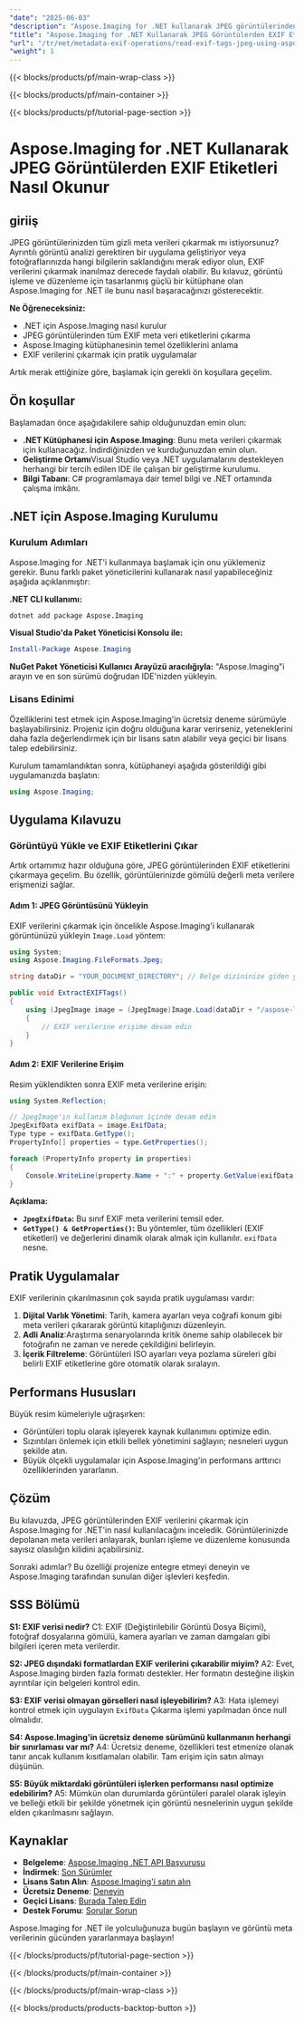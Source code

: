 ```yaml
---
"date": "2025-06-03"
"description": "Aspose.Imaging for .NET kullanarak JPEG görüntülerinden EXIF meta verilerinin nasıl çıkarılacağını ve analiz edileceğini öğrenin. Bu kılavuz, kurulum, uygulama ve pratik uygulamaları kapsar."
"title": "Aspose.Imaging for .NET Kullanarak JPEG Görüntülerden EXIF Etiketleri Nasıl Okunur"
"url": "/tr/net/metadata-exif-operations/read-exif-tags-jpeg-using-aspose-imaging-dotnet/"
"weight": 1
---
```


{{< blocks/products/pf/main-wrap-class >}}

{{< blocks/products/pf/main-container >}}

{{< blocks/products/pf/tutorial-page-section >}}
# Aspose.Imaging for .NET Kullanarak JPEG Görüntülerden EXIF Etiketleri Nasıl Okunur

## giriiş

JPEG görüntülerinizden tüm gizli meta verileri çıkarmak mı istiyorsunuz? Ayrıntılı görüntü analizi gerektiren bir uygulama geliştiriyor veya fotoğraflarınızda hangi bilgilerin saklandığını merak ediyor olun, EXIF verilerini çıkarmak inanılmaz derecede faydalı olabilir. Bu kılavuz, görüntü işleme ve düzenleme için tasarlanmış güçlü bir kütüphane olan Aspose.Imaging for .NET ile bunu nasıl başaracağınızı gösterecektir.

**Ne Öğreneceksiniz:**
- .NET için Aspose.Imaging nasıl kurulur
- JPEG görüntülerinden tüm EXIF meta veri etiketlerini çıkarma
- Aspose.Imaging kütüphanesinin temel özelliklerini anlama
- EXIF verilerini çıkarmak için pratik uygulamalar

Artık merak ettiğinize göre, başlamak için gerekli ön koşullara geçelim.

## Ön koşullar
Başlamadan önce aşağıdakilere sahip olduğunuzdan emin olun:

- **.NET Kütüphanesi için Aspose.Imaging**: Bunu meta verileri çıkarmak için kullanacağız. İndirdiğinizden ve kurduğunuzdan emin olun.
- **Geliştirme Ortamı**Visual Studio veya .NET uygulamalarını destekleyen herhangi bir tercih edilen IDE ile çalışan bir geliştirme kurulumu.
- **Bilgi Tabanı**: C# programlamaya dair temel bilgi ve .NET ortamında çalışma imkânı.

## .NET için Aspose.Imaging Kurulumu

### Kurulum Adımları
Aspose.Imaging for .NET'i kullanmaya başlamak için onu yüklemeniz gerekir. Bunu farklı paket yöneticilerini kullanarak nasıl yapabileceğiniz aşağıda açıklanmıştır:

**.NET CLI kullanımı:**

```shell
dotnet add package Aspose.Imaging
```

**Visual Studio'da Paket Yöneticisi Konsolu ile:**

```powershell
Install-Package Aspose.Imaging
```

**NuGet Paket Yöneticisi Kullanıcı Arayüzü aracılığıyla:**
"Aspose.Imaging"i arayın ve en son sürümü doğrudan IDE'nizden yükleyin.

### Lisans Edinimi
Özelliklerini test etmek için Aspose.Imaging'in ücretsiz deneme sürümüyle başlayabilirsiniz. Projeniz için doğru olduğuna karar verirseniz, yeteneklerini daha fazla değerlendirmek için bir lisans satın alabilir veya geçici bir lisans talep edebilirsiniz.

Kurulum tamamlandıktan sonra, kütüphaneyi aşağıda gösterildiği gibi uygulamanızda başlatın:

```csharp
using Aspose.Imaging;
```

## Uygulama Kılavuzu

### Görüntüyü Yükle ve EXIF Etiketlerini Çıkar
Artık ortamımız hazır olduğuna göre, JPEG görüntülerinden EXIF etiketlerini çıkarmaya geçelim. Bu özellik, görüntülerinizde gömülü değerli meta verilere erişmenizi sağlar.

#### Adım 1: JPEG Görüntüsünü Yükleyin
EXIF verilerini çıkarmak için öncelikle Aspose.Imaging'i kullanarak görüntünüzü yükleyin `Image.Load` yöntem:

```csharp
using System;
using Aspose.Imaging.FileFormats.Jpeg;

string dataDir = "YOUR_DOCUMENT_DIRECTORY"; // Belge dizininize giden yol

public void ExtractEXIFTags()
{
    using (JpegImage image = (JpegImage)Image.Load(dataDir + "/aspose-logo.jpg"))
    {
        // EXIF verilerine erişime devam edin
    }
}
```

#### Adım 2: EXIF Verilerine Erişim
Resim yüklendikten sonra EXIF meta verilerine erişin:

```csharp
using System.Reflection;

// JpegImage'ın kullanım bloğunun içinde devam edin
JpegExifData exifData = image.ExifData;
Type type = exifData.GetType();
PropertyInfo[] properties = type.GetProperties();

foreach (PropertyInfo property in properties)
{
    Console.WriteLine(property.Name + ":" + property.GetValue(exifData, null));
}
```

**Açıklama:**
- **`JpegExifData`:** Bu sınıf EXIF meta verilerini temsil eder.
- **`GetType() & GetProperties()`:** Bu yöntemler, tüm özellikleri (EXIF etiketleri) ve değerlerini dinamik olarak almak için kullanılır. `exifData` nesne.

## Pratik Uygulamalar
EXIF verilerinin çıkarılmasının çok sayıda pratik uygulaması vardır:

1. **Dijital Varlık Yönetimi**: Tarih, kamera ayarları veya coğrafi konum gibi meta verileri çıkararak görüntü kitaplığınızı düzenleyin.
2. **Adli Analiz**:Araştırma senaryolarında kritik öneme sahip olabilecek bir fotoğrafın ne zaman ve nerede çekildiğini belirleyin.
3. **İçerik Filtreleme**: Görüntüleri ISO ayarları veya pozlama süreleri gibi belirli EXIF etiketlerine göre otomatik olarak sıralayın.

## Performans Hususları
Büyük resim kümeleriyle uğraşırken:
- Görüntüleri toplu olarak işleyerek kaynak kullanımını optimize edin.
- Sızıntıları önlemek için etkili bellek yönetimini sağlayın; nesneleri uygun şekilde atın.
- Büyük ölçekli uygulamalar için Aspose.Imaging'in performans arttırıcı özelliklerinden yararlanın.

## Çözüm
Bu kılavuzda, JPEG görüntülerinden EXIF verilerini çıkarmak için Aspose.Imaging for .NET'in nasıl kullanılacağını inceledik. Görüntülerinizde depolanan meta verileri anlayarak, bunları işleme ve düzenleme konusunda sayısız olasılığın kilidini açabilirsiniz. 

Sonraki adımlar? Bu özelliği projenize entegre etmeyi deneyin ve Aspose.Imaging tarafından sunulan diğer işlevleri keşfedin.

## SSS Bölümü
**S1: EXIF verisi nedir?**
C1: EXIF (Değiştirilebilir Görüntü Dosya Biçimi), fotoğraf dosyalarına gömülü, kamera ayarları ve zaman damgaları gibi bilgileri içeren meta verilerdir.

**S2: JPEG dışındaki formatlardan EXIF verilerini çıkarabilir miyim?**
A2: Evet, Aspose.Imaging birden fazla formatı destekler. Her formatın desteğine ilişkin ayrıntılar için belgeleri kontrol edin.

**S3: EXIF verisi olmayan görselleri nasıl işleyebilirim?**
A3: Hata işlemeyi kontrol etmek için uygulayın `ExifData` Çıkarma işlemi yapılmadan önce null olmalıdır.

**S4: Aspose.Imaging'in ücretsiz deneme sürümünü kullanmanın herhangi bir sınırlaması var mı?**
A4: Ücretsiz deneme, özellikleri test etmenize olanak tanır ancak kullanım kısıtlamaları olabilir. Tam erişim için satın almayı düşünün.

**S5: Büyük miktardaki görüntüleri işlerken performansı nasıl optimize edebilirim?**
A5: Mümkün olan durumlarda görüntüleri paralel olarak işleyin ve belleği etkili bir şekilde yönetmek için görüntü nesnelerinin uygun şekilde elden çıkarılmasını sağlayın.

## Kaynaklar
- **Belgeleme**: [Aspose.Imaging .NET API Başvurusu](https://reference.aspose.com/imaging/net/)
- **İndirmek**: [Son Sürümler](https://releases.aspose.com/imaging/net/)
- **Lisans Satın Alın**: [Aspose.Imaging'i satın alın](https://purchase.aspose.com/buy)
- **Ücretsiz Deneme**: [Deneyin](https://releases.aspose.com/imaging/net/)
- **Geçici Lisans**: [Burada Talep Edin](https://purchase.aspose.com/temporary-license/)
- **Destek Forumu**: [Sorular Sorun](https://forum.aspose.com/c/imaging/10)

Aspose.Imaging for .NET ile yolculuğunuza bugün başlayın ve görüntü meta verilerinin gücünden yararlanmaya başlayın!

{{< /blocks/products/pf/tutorial-page-section >}}

{{< /blocks/products/pf/main-container >}}

{{< /blocks/products/pf/main-wrap-class >}}

{{< blocks/products/products-backtop-button >}}